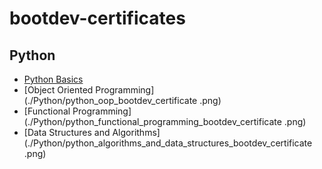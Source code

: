 # bootdev-certificates

## Python
- [Python Basics](./Python/python_bootdev_certificate.png)
- [Object Oriented Programming](./Python/python_oop_bootdev_certificate .png)
- [Functional Programming](./Python/python_functional_programming_bootdev_certificate .png)
- [Data Structures and Algorithms](./Python/python_algorithms_and_data_structures_bootdev_certificate .png)

